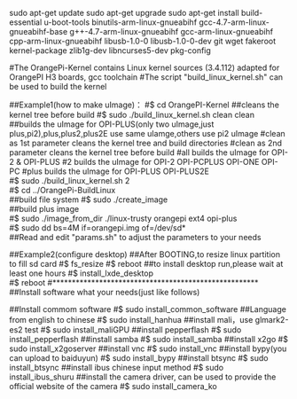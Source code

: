sudo apt-get update sudo apt-get upgrade
sudo apt-get install build-essential u-boot-tools binutils-arm-linux-gnueabihf gcc-4.7-arm-linux-gnueabihf-base g++-4.7-arm-linux-gnueabihf gcc-arm-linux-gnueabihf cpp-arm-linux-gnueabihf libusb-1.0-0 libusb-1.0-0-dev git wget fakeroot kernel-package zlib1g-dev libncurses5-dev pkg-config

#The OrangePi-Kernel contains Linux kernel sources (3.4.112) adapted for OrangePI H3 boards, gcc toolchain
#The script "build_linux_kernel.sh" can be used to build the kernel


##Example1(how to make uImage)：
#$ cd OrangePI-Kernel
##cleans the kernel tree before build
#$ sudo ./build_linux_kernel.sh clean clean   
##builds the uImage for OPI-PLUS(only two uImage,just plus,pi2),plus,plus2,plus2E use same uIamge,others use pi2 uImage
#clean as 1st parameter cleans the kernel tree and build directories
#clean as 2nd parameter cleans the kernel tree before build
#all builds the uImage for OPI-2 & OPI-PLUS
#2 builds the uImage for OPI-2 OPI-PCPLUS OPI-ONE OPI-PC
#plus builds the uImage for OPI-PLUS OPI-PLUS2E                    
#$ sudo ./build_linux_kernel.sh 2                              
#$ cd ../OrangePi-BuildLinux  
##build file system
#$ sudo ./create_image    
##build plus image                                        
#$ sudo ./image_from_dir ./linux-trusty orangepi ext4 opi-plus    
#$ sudo dd bs=4M if=orangepi.img of=/dev/sd*                  
##Read and edit "params.sh" to adjust the parameters to your needs


##Example2(configure desktop)
##After BOOTING,to resize linux partition to fill sd card
#$ fs_resize
#$ reboot
##to install desktop run,please wait at least one hours
#$ install_lxde_desktop  
#$ reboot
#*****************************************************          
##Install software what your needs(just like follows)


##Install commom software 
#$ sudo install_common_software
##Language from english to chinese
#$ sudo install_hanhua
##install mali，use glmark2-es2 test
#$ sudo install_maliGPU
##install pepperflash
#$ sudo install_pepperflash
##install samba
#$ sudo install_samba
##install x2go
#$ sudo install_x2goserver
##install vnc
#$ sudo install_vnc
##install bypy(you can upload to baiduyun)
#$ sudo install_bypy
##install btsync
#$ sudo install_btsync
##install ibus chinese input method
#$ sudo install_ibus_shuru
##install the camera driver, can be used to provide the official website of the camera
#$ sudo install_camera_ko
